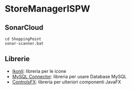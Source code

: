 # StoreManagerISPW

## SonarCloud

```
cd ShoppingPoint
sonar-scanner.bat
```

## Librerie

- [Ikonli](https://kordamp.org/ikonli/): libreria per le icone
- [MySQL Connector](https://www.mysql.com/it/products/connector/): libreria per usare Database MySQL
- [ControlsFX](https://controlsfx.github.io/): libreria per ulteriori componenti JavaFX
